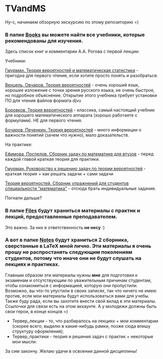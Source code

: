 # TVandMS

Ну-с, начинаем обзорную экскурсию по этому репозиторию =)

### В папке [Books](https://github.com/mintyspider/TVandMS/tree/main/Books) вы можете найти все учебники, которые рекомендованы для изучения.

Здесь список книг и комментарии А.А. Рогова с первой лекции:

Учебники:

[Гмурман. Теория вероятностей и математическая статистика](https://github.com/mintyspider/TVandMS/blob/main/Books/Gmurman_V_E_-_Teoria_veroyatnostey_i_matematicheskaya_statistika.pdf) - пригодна для первого чтения, если хотите просто понять и разобраться.

[Венцель, Овчаров. Теория вероятностей](https://github.com/mintyspider/TVandMS/blob/main/Books/VentcelOvcharov1969ru.djvu) - очень хороший язык, хорошее изложение с точки зрения русского языка, не очень быстрое, но подробное объяснение. 
Открытие этого учебника требует установки ПО для чтения файлов формата djvu

[Боровков. Теория вероятностей](https://github.com/mintyspider/TVandMS/blob/main/Books/Borovkov_A_A__Teoria_veroyatnostey.pdf) - классика, самый настоящий учебник для хорошего математического аппарата (хорошо работаете с формулами). НЕ для первого чтения.

[Бочаров, Печенкин. Теория вероятностей](https://github.com/mintyspider/TVandMS/blob/main/Books/Bocharov_P_P_Pechinkin_A_V_Teoriya_veroyatno.pdf) - много информации о важности понятий (зачем что нужно), мало доказательств.

На практике:

[Ефимова, Поспелов. Сборник задач по математике для втузов](https://github.com/mintyspider/TVandMS/blob/main/Books/4chast_Sbornik_zadach_po_matematike_dlya_vtuzov.pdf) - перед каждой главой краткая теория для практики.

[Гмурман. Руководство к решению задач по теории вероятностей](https://github.com/mintyspider/TVandMS/blob/main/Books/%5BGmurman_V.E%5D_Rukovodstvo_k_resheniyu_po_teorii_ve(BookSee.org).pdf) - краткая теория + как решать задачи + сами задачи

[Теория вероятностей. Сборник упражнений для студентов специальности "математика"](https://github.com/mintyspider/TVandMS/blob/main/Books/Petrozavodskii_774_Gosudarstvennyi_774_Universitet.pdf) - отсюда брать индивидуальные задания.

Погнали дальше?

###  В папке [Files](https://github.com/mintyspider/TVandMS/tree/main/Files) будут храниться материалы с практик и лекций, **предоставленные преподавателем**. 
Это важно. За них я ответственность **не несу** :)

### А вот в папке [Notes](https://github.com/mintyspider/TVandMS/tree/main/Notes) будут храниться 2 сборника, сверстанные в LaTeX мной лично. Эти материалы я очень прошу **не распростанять следующим поколениям** студентов, потому что иначе они не будут слушать на лекциях и практиках. 
Главным образом эти материалы нужны **мне** для подготовки к экзаменам и отсутствующим по уважительным причинам студентам, чтобы ознакомиться с информацией, которую они пропустили. 
Возможно, вы что-то упустили в своих записях, так что ничего не имею против, если мои материалы будут использоваться вами для учебы. Также буду рада, если вы захотите внести свой вклад в эти материалы. Ссылочки для связи есть на этом аккаунте. А у молодежи должны быть свои герои, в конце концов =)

+ Тервер_лекции - то, что разбиралось на лекциях + мои комментарии (скорее всего, выделю в какие-нибудь рамки, позже сюда впишу структуру оформления);
+ Тервер_практики - теория и решения задач с практик + некоторые мои мысли.

За сим закончу. Желаю удачи в освоении данной дисциплины!
